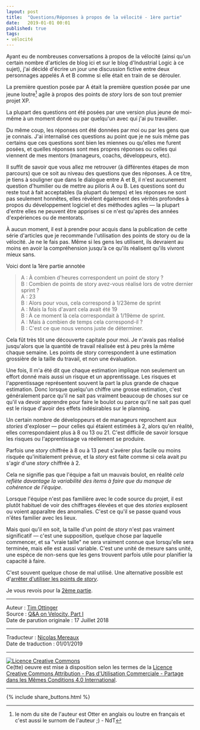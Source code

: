```yaml
---
layout: post
title:  "Questions/Réponses à propos de la vélocité - 1ère partie"
date:   2019-01-01 00:01
published: true
tags:
- vélocité
---
```


Ayant eu de nombreuses conversations à propos de la vélocité (ainsi qu'un certain nombre d'articles de blog ici et sur le blog d'Industrial Logic à ce sujet), j'ai décidé d'écrire un jour une discussion fictive entre deux personnages appelés A et B comme si elle était en train de se dérouler.

La première question posée par A était la première question posée par une jeune loutre[^1] agile à propos des points de _story_ lors de son tout premier projet XP.

La plupart des questions ont été posées par une version plus jeune de moi-même à un moment donné ou par quelqu'un avec qui j'ai pu travailler.

Du même coup, les réponses ont été données par moi ou par les gens que je connais. J'ai internalisé ces questions au point que je ne suis même pas certains que ces questions sont bien les miennes ou qu'elles me furent posées, et quelles réponses sont mes propres réponses ou celles qui viennent de mes mentors (manageurs, coachs, développeurs, etc).

Il suffit de savoir que vous allez me retrouver (à différentes étapes de mon parcours) que ce soit au niveau des questions que des réponses. À ce titre, je tiens à souligner que dans le dialogue entre A et B, il n'est aucunement question d'humilier ou de mettre au piloris A ou B. Les questions sont du reste tout à fait acceptables (la plupart du temps) et les réponses ne sont pas seulement honnêtes, elles révèlent également des vérités profondes à propos du développement logiciel et des méthodes agiles — la plupart d'entre elles ne peuvent être apprises si ce n'est qu'après des années d'expériences ou de mentorats.

À aucun moment, il est à prendre pour acquis dans la publication de cette série d'articles que je recommande l'utilisation des points de story ou de la vélocité. Je ne le fais pas. Même si les gens les utilisent, ils devraient au moins en avoir la compréhension jusqu'à ce qu'ils réalisent qu'ils vivront mieux sans.

Voici dont la 1ère partie annotée

> A : À combien d'heures correspondent un point de story ?  
> B : Combien de points de story avez-vous réalisé lors de votre dernier sprint ?  
> A : 23  
> B : Alors pour vous, cela correspond à 1/23ème de sprint  
> A : Mais la fois d'avant cela avait été 19  
> B : À ce moment là cela correspondait à 1/19ème de sprint.  
> A : Mais à combien de temps cela correspond-il ?  
> B : C'est ce que nous venons juste de déterminer.  

Cela fût très tôt une découverte capitale pour moi. Je n'avais pas réalisé jusqu'alors que la quantité de travail réalisée est à peu près la même chaque semaine. Les points de story correspondent à une estimation grossière de la taille du travail, et non une évaluation.

Une fois, Il m'a été dit que chaque estimation implique non seulement un effort donné mais aussi un risque et un apprentissage. Les risques et l'apprentissage représentent souvent la part la plus grande de chaque estimation. Donc lorsque quelqu'un chiffre une grosse estimation, c'est généralement parce qu'il ne sait pas vraiment beaucoup de choses sur ce qu'il va devoir apprendre pour faire le boulot ou parce qu'il ne sait pas quel est le risque d'avoir des effets indésirables sur le planning.

Un certain nombre de développeurs et de manageurs reprochent aux _stories_ d'exploser — pour celles qui étaient estimées à 2, alors qu'en réalité, elles correspondaient plus à 8 ou 13 ou 21. C'est difficile de savoir lorsque les risques ou l'apprentissage va réellement se produire.

Parfois une _story_ chiffrée à 8 ou à 13 peut s'avérer plus facile ou moins risquée qu'initialement prévue, et la _story_ est faite comme si cela avait pu s'agir d'une _story_ chiffrée à 2.

Cela ne signifie pas que l'équipe a fait un mauvais boulot, en réalité _cela reflète davantage la variabilité des items à faire que du manque de cohérence de l'équipe_.

Lorsque l'équipe n'est pas familière avec le code source du projet, il est plutôt habituel de voir des chiffrages élevées et que des _stories_ explosent ou voient apparaître des anomalies. C'est ce qu'il se passe quand vous n'êtes familier avec les lieux.

Mais quoi qu'il en soit, la taille d'un point de _story_ n'est pas vraiment significatif — c'est une supposition, quelque chose par laquelle commencer, et sa "vraie taille" ne sera vraiment connue que lorsqu'elle sera terminée, mais elle est aussi variable. C'est une unité de mesure sans unité, une espèce de non-sens que les gens trouvent parfois utile pour planifier la capacité à faire.

C'est souvent quelque chose de mal utilisé. Une alternative possible est d'[arrêter d'utiliser les points de _story_](https://www.industriallogic.com/blog/stop-using-story-points/).

Je vous revois pour la [2ème partie](https://agileotter.blogspot.com/2018/07/q-on-velocity-part-ii.html).

[^1]: le nom du site de l'auteur est Otter en anglais ou loutre en français et c'est aussi le surnom de l'auteur ;) - NdT

---
Auteur : [Tim Ottinger](https://plus.google.com/+TimOttinger)  
Source : [Q&A on Velocity, Part I](https://agileotter.blogspot.com/2018/07/q-on-velocity-part-i.html)  
Date de parution originale : 17 Juillet 2018  

---
Traducteur : [Nicolas Mereaux](http://www.les-traducteurs-agiles.org/traducteurs/)  
Date de traduction : 01/01/2019  

---

<a rel="license" href="http://creativecommons.org/licenses/by-nc-sa/4.0/"><img alt="Licence Creative Commons" style="border-width:0" src="http://i.creativecommons.org/l/by-nc-sa/4.0/88x31.png" /></a><br />Ce(tte) oeuvre est mise à disposition selon les termes de la <a rel="license" href="http://creativecommons.org/licenses/by-nc-sa/4.0/">Licence Creative Commons Attribution - Pas d'Utilisation Commerciale - Partage dans les Mêmes Conditions 4.0 International</a>.

---

{% include share_buttons.html %}

